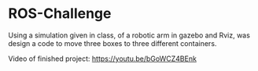 # ROS-Challenge
Using a simulation given in class, of a robotic arm in gazebo and Rviz, was design a code to move three boxes to three different containers.


Video of finished project: https://youtu.be/bGoWCZ4BEnk

